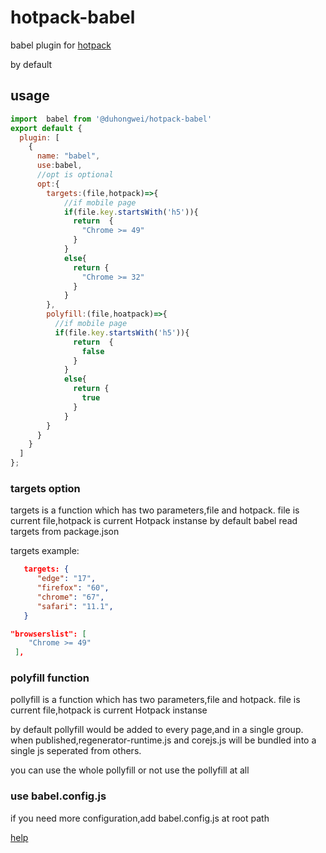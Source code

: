 # hotpack-babel

babel  plugin for [hotpack](https://github.com/duhongwei/hotpack)

by default 

## usage

```js
import  babel from '@duhongwei/hotpack-babel'
export default {
  plugin: [
    {
      name: "babel",
      use:babel,
      //opt is optional
      opt:{
        targets:(file,hotpack)=>{
            //if mobile page
            if(file.key.startsWith('h5')){
              return  {
                "Chrome >= 49"
              }
            }
            else{
              return {
                "Chrome >= 32"
              }
            }
        },
        polyfill:(file,hoatpack)=>{
          //if mobile page
          if(file.key.startsWith('h5')){
              return  {
                false
              }
            }
            else{
              return {
                true
              }
            }
        }
      } 
    }
  ]
};
```

### targets option
targets is a function which has two parameters,file and hotpack.  file is current file,hotpack is current Hotpack instanse
by default babel read targets from package.json 

targets example:
```json
   targets: {
      "edge": "17",
      "firefox": "60",
      "chrome": "67",
      "safari": "11.1",
   }
```

```json
"browserslist": [
    "Chrome >= 49"
 ],
```
### polyfill function
pollyfill is a function which has two parameters,file and hotpack.  file is current file,hotpack is current Hotpack instanse

by default pollyfill would be added to every page,and in a single group.
when published,regenerator-runtime.js and corejs.js will be bundled into a single js seperated from others.

you can use the whole pollyfill or not use the pollyfill at all
          
### use babel.config.js

if you need more configuration,add babel.config.js at root path

[help](https://babeljs.io/docs/en/usage/)

